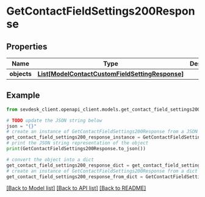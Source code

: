 # GetContactFieldSettings200Response


## Properties

Name | Type | Description | Notes
------------ | ------------- | ------------- | -------------
**objects** | [**List[ModelContactCustomFieldSettingResponse]**](ModelContactCustomFieldSettingResponse.md) |  | [optional] 

## Example

```python
from sevdesk_client.openapi_client.models.get_contact_field_settings200_response import GetContactFieldSettings200Response

# TODO update the JSON string below
json = "{}"
# create an instance of GetContactFieldSettings200Response from a JSON string
get_contact_field_settings200_response_instance = GetContactFieldSettings200Response.from_json(json)
# print the JSON string representation of the object
print(GetContactFieldSettings200Response.to_json())

# convert the object into a dict
get_contact_field_settings200_response_dict = get_contact_field_settings200_response_instance.to_dict()
# create an instance of GetContactFieldSettings200Response from a dict
get_contact_field_settings200_response_from_dict = GetContactFieldSettings200Response.from_dict(get_contact_field_settings200_response_dict)
```
[[Back to Model list]](../README.md#documentation-for-models) [[Back to API list]](../README.md#documentation-for-api-endpoints) [[Back to README]](../README.md)



